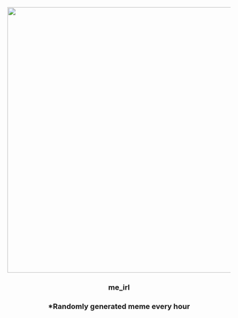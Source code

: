 <p align="center">
        <img src="https://i.redd.it/co5ksswkybv81.jpg" width="600" height="600">
        </p>
        <h3 align="center">me_irl</h3>
        <h3 align="center">*Randomly generated meme every hour</h3>
    